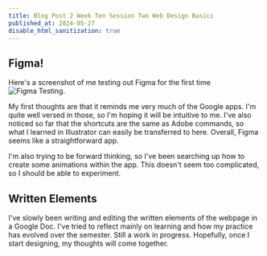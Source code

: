 ```yaml
---
title: Blog Post 2 Week Ten Session Two Web Design Basics
published_at: 2024-05-27
disable_html_sanitization: true
---
```

## Figma!
Here's a screenshot of me testing out Figma for the first time
![Figma Testing](/w10s2/figmastart.PNG).

My first thoughts are that it reminds me very much of the Google apps. I'm quite well versed in those, so I'm hoping it will be intuitive to me. I've also noticed so far that the shortcuts are the same as Adobe commands, so what I learned in Illustrator can easily be transferred to here. Overall, Figma seems like a straightforward app.

I'm also trying to be forward thinking, so I've been searching up how to create some animations within the app. This doesn't seem too complicated, so I should be able to experiment.

## Written Elements
I've slowly been writing and editing the written elements of the webpage in a Google Doc. I've tried to reflect mainly on learning and how my practice has evolved over the semester. Still a work in progress. Hopefully, once I start designing, my thoughts will come together.

